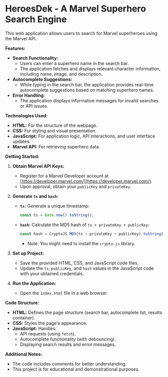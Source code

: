 # HeroesDek - A Marvel Superhero Search Engine

This web application allows users to search for Marvel superheroes using the Marvel API. 

**Features:**

* **Search Functionality:**
    - Users can enter a superhero name in the search bar.
    - The application fetches and displays relevant character information, including name, image, and description.
* **Autocomplete Suggestions:**
    - While typing in the search bar, the application provides real-time autocomplete suggestions based on matching superhero names.
* **Error Handling:**
    - The application displays informative messages for invalid searches or API issues.

**Technologies Used:**

* **HTML:** For the structure of the webpage.
* **CSS:** For styling and visual presentation.
* **JavaScript:** For application logic, API interactions, and user interface updates.
* **Marvel API:** For retrieving superhero data.

**Getting Started:**

1. **Obtain Marvel API Keys:**
   - Register for a Marvel Developer account at [https://developer.marvel.com/](https://developer.marvel.com/).
   - Upon approval, obtain your `publicKey` and `privateKey`.

2. **Generate `ts` and `hash`:**
   - **`ts`:** Generate a unique timestamp: 
      ```javascript
      const ts = Date.now().toString(); 
      ```
   - **`hash`:** Calculate the MD5 hash of `ts + privateKey + publicKey`:
      ```javascript
      const hash = CryptoJS.MD5(ts + privateKey + publicKey).toString(); 
      ```
      * Note: You might need to install the `crypto-js` library.

3. **Set up Project:**
   - Save the provided HTML, CSS, and JavaScript code files.
   - Update the `ts`, `publicKey`, and `hash` values in the JavaScript code with your obtained credentials.

4. **Run the Application:**
   - Open the `index.html` file in a web browser.

**Code Structure:**

- **HTML:** Defines the page structure (search bar, autocomplete list, results container).
- **CSS:** Styles the page's appearance.
- **JavaScript:** Handles:
    - API requests (using `fetch`).
    - Autocomplete functionality (with debouncing).
    - Displaying search results and error messages.

**Additional Notes:**

- The code includes comments for better understanding.
- This project is for educational and demonstrational purposes.